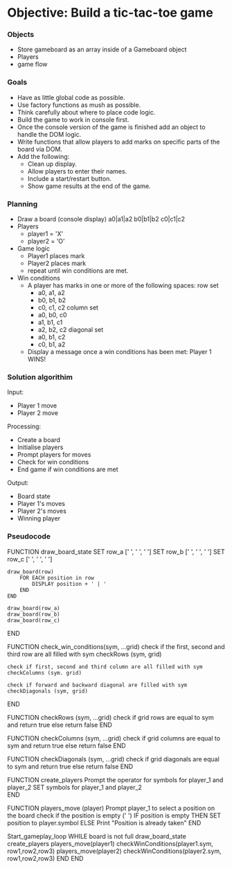 # Objective: Build a tic-tac-toe game

### Objects
- Store gameboard as an array inside of a Gameboard object
- Players 
- game flow

### Goals
- Have as little global code as possible.
- Use factory functions as mush as possible.
- Think carefully about where to place code logic.
- Build the game to work in console first.
- Once the console version of the game is finished add an object to handle the DOM logic.
- Write functions that allow players to add marks on specific parts of the board via DOM.
- Add the following:
    - Clean up display.
    - Allow players to enter their names.
    - Include a start/restart button.
    - Show game results at the end of the game.

### Planning
- Draw a board (console display)
    a0|a1|a2
    b0|b1|b2
    c0|c1|c2
- Players
    - player1 = 'X'
    - player2 = 'O'
- Game logic
    - Player1 places mark
    - Player2 places mark
    - repeat until win conditions are met.
- Win conditions
    - A player has marks in one or more of the following spaces:
        row set
        - a0, a1, a2
        - b0, b1, b2
        - c0, c1, c2
        column set
        - a0, b0, c0
        - a1, b1, c1
        - a2, b2, c2
        diagonal set
        - a0, b1, c2
        - c0, b1, a2
    - Display a message once a win conditions has been met: Player 1 WINS!

### Solution algorithim
Input:
- Player 1 move
- Player 2 move

Processing:
- Create a board
- Initialise players
- Prompt players for moves
- Check for win conditions
- End game if win conditions are met

Output:
- Board state
- Player 1's moves
- Player 2's moves
- Winning player

### Pseudocode
FUNCTION draw_board_state
    SET row_a [' ', ' ', ' ']
    SET row_b [' ', ' ', ' ']
    SET row_c [' ', ' ', ' ']

    draw_board(row)
        FOR EACH position in row
            DISPLAY position + ' | '
        END
    END

    draw_board(row_a)
    draw_board(row_b)
    draw_board(row_c)
END

FUNCTION check_win_conditions(sym, ...grid)
    check if the first, second and third row are all filled with sym 
    checkRows (sym, grid)

    check if first, second and third column are all filled with sym
    checkColumns (sym. grid)
    
    check if forward and backward diagonal are filled with sym
    checkDiagonals (sym, grid)
END

FUNCTION checkRows (sym, ...grid)
    check if grid rows are equal to sym and return true
    else return false
END

FUNCTION checkColumns (sym, ...grid)
    check if grid columns are equal to sym and return true
    else return false
END

FUNCTION checkDiagonals (sym, ...grid)
    check if grid diagonals are equal to sym and return true
    else return false
END

FUNCTION create_players
    Prompt the operator for symbols for player_1 and player_2
    SET symbols for player_1 and player_2    
END

FUNCTION players_move (player)
    Prompt player_1 to select a position on the board
    check if the position is empty (' ')
    IF position is empty THEN
        SET position to player.symbol
    ELSE 
        Print "Position is already taken"
END

Start_gameplay_loop
    WHILE board is not full
        draw_board_state
        create_players
        players_move(player1)
        checkWinConditions(player1.sym, row1,row2,row3)
        players_move(player2)
        checkWinConditions(player2.sym, row1,row2,row3)
    END
END